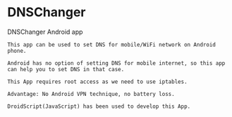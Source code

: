 # DNSChanger
DNSChanger Android app 

	This app can be used to set DNS for mobile/WiFi network on Android phone.
  
	Android has no option of setting DNS for mobile internet, so this app can help you to set DNS in that case.
  
	This App requires root access as we need to use iptables. 
  
	Advantage: No Android VPN technique, no battery loss.
  
	DroidScript(JavaScript) has been used to develop this App.
